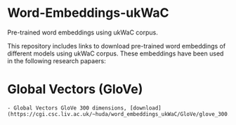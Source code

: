 # Word-Embeddings-ukWaC
Pre-trained word embeddings using ukWaC corpus.

This repository includes links to download pre-trained word embeddings of different models using ukWaC corpus. 
These embeddings have been used in the following research papaers: 

# Global Vectors (GloVe)
    - Global Vectors GloVe 300 dimensions, [download](https://cgi.csc.liv.ac.uk/~huda/word_embeddings_ukWaC/GloVe/glove_300.zip)
    



